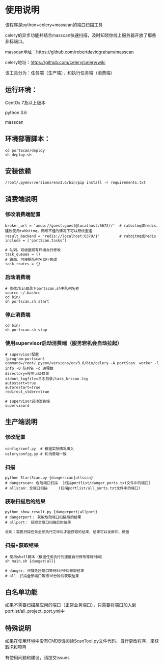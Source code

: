 # 使用说明

该程序是python+celery+masscan的端口扫描工具

celery的异步功能并结合masscan快速扫描，及时知晓你线上服务器开放了那些非标端口。

masscan地址：https://github.com/robertdavidgraham/masscan

celery地址：https://github.com/celery/celery/wiki

该工具分为：任务端（生产端），和执行任务端（消费端）

## 运行环境：

CentOs 7及以上版本

python 3.6

masscan

## 环境部署脚本：

```shell
cd portScan/deploy
sh deploy.sh
```

## 安装依赖

```shell
/root/.pyenv/versions/env3.6/bin/pip install -r requirements.txt
```

## 消费端说明

### 修改消费端配置

```shell
broker_url = 'amqp://guest:guest@localhost:5672//'  # rabbitmq或redis，建议使用rabbitmq，网络不佳的情况下可以断线重连
result_backend = 'redis://localhost:6379/1'         # rabbitmq或redis
include = ['portScan.tasks']

# 队列，可根据现有环境自行修改
task_queues = ()
# 路由，可根据队列名自行修改
task_routes = {}
```

### 启动消费端

```shell
# 修改/bin目录下portscan.sh中队列名称
source ~/.bashrc
cd bin/
sh portscan.sh start
```

### 停止消费端

```shell
cd bin/
sh portscan.sh stop
```

### 使用supervisor启动消费端（服务宕机会自动拉起）

```shell
# supervisor配置
[program:portscan]
command=/root/.pyenv/versions/env3.6/bin/celery -A portScan  worker -l info -Q 队列名 -c 进程数
directory=程序上级目录
stdout_logfile=日志目录/task_krscan.log
autostart=true
autorestart=true
redirect_stderr=true

# supervisor启动消费端
supervisord
```

## 生产端说明

### 修改配置

```shell
config/conf.py  # 根据实际情况填入
celeryconfig.py # 和消费端一致
```

### 扫描

```shell
python StartScan.py {dangerscan|allscan} 
# dangerscan: 危险端口扫描  (扫描portlist/danger_ports.txt文件中的端口)
# allscan: 全端口扫描     (扫描portlist/all_ports.txt文件中的端口)
```

### 获取扫描后的结果

```shell
python show_result.py {dangerport|allport}
# dangerport： 获取危险端口扫描后的结果
# allport： 获取全端口扫描后的结果

说明：需要扫描任务全部执行完毕后才能获取的结果，结果可以发邮件、微信
```

###  扫描+获取结果

```shell
# 使用shell脚本（根据任务执行的速度自行修改等待时间）
sh main.sh {danger|all}

# danger: 扫描危险端口等待5分钟后获取结果
# all：扫描全部端口等待10分钟后获取结果
```

## 白名单功能

如果不需要扫描某应用的端口（正常业务端口），只需要将端口加入到portlist/all_project_port.yml中



## 特殊说明

如果在使用环境中没有CMDB请阅读ScanTool.py文件代码，自行更改程序，来获取IP和项目



有使用问题和建议，请提交issues